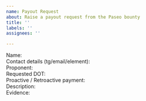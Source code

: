 ```yaml
---
name: Payout Request
about: Raise a payout request from the Paseo bounty
title: ''
labels: ''
assignees: ''

---
```


Name:  
Contact details (tg/email/element):  
Proponent:  
Requested DOT:  
Proactive / Retroactive payment:  
Description:  
Evidence:
